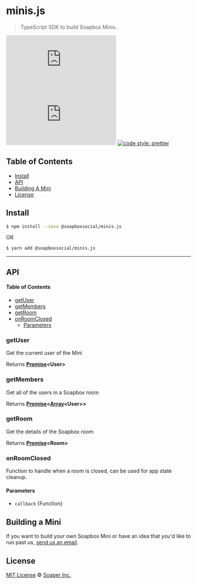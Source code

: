 # minis.js

> TypeScript SDK to build Soapbox Minis.

[![npm version](https://img.shields.io/npm/v/@soapboxsocial/minis.js)](https://www.npmjs.org/package/@soapboxsocial/minis.js)
[![bundlephobia](https://img.shields.io/bundlephobia/minzip/@soapboxsocial/minis.js)](https://bundlephobia.com/result?p=@soapboxsocial/minis.js@1.0.0)
[![code style: prettier](https://img.shields.io/badge/code_style-prettier-ff69b4.svg)](https://github.com/prettier/prettier)

## Table of Contents

- [Install](#install)
- [API](#api)
- [Building A Mini](#building-a-mini)
- [License](#license)

## Install

```sh
$ npm install --save @soapboxsocial/minis.js
```

OR

```sh
$ yarn add @soapboxsocial/minis.js
```

---

## API

<!-- Generated by documentation.js. Update this documentation by updating the source code. -->

#### Table of Contents

- [getUser](#getuser)
- [getMembers](#getmembers)
- [getRoom](#getroom)
- [onRoomClosed](#onroomclosed)
  - [Parameters](#parameters)

### getUser

Get the current user of the Mini

Returns **[Promise](https://developer.mozilla.org/docs/Web/JavaScript/Reference/Global_Objects/Promise)&lt;User>**

### getMembers

Get all of the users in a Soapbox room

Returns **[Promise](https://developer.mozilla.org/docs/Web/JavaScript/Reference/Global_Objects/Promise)&lt;[Array](https://developer.mozilla.org/docs/Web/JavaScript/Reference/Global_Objects/Array)&lt;User>>**

### getRoom

Get the details of the Soapbox room

Returns **[Promise](https://developer.mozilla.org/docs/Web/JavaScript/Reference/Global_Objects/Promise)&lt;Room>**

### onRoomClosed

Function to handle when a room is closed, can be used for app state cleanup.

#### Parameters

- `callback` {Function<void>}

## Building a Mini

If you want to build your own Soapbox Mini or have an idea that you'd like to run past us, [send us an email](mailto:support@soapbox.social).

## License

[MIT License](https://opensource.org/licenses/MIT) © [Soaper Inc.](https://soapbox.social/)
